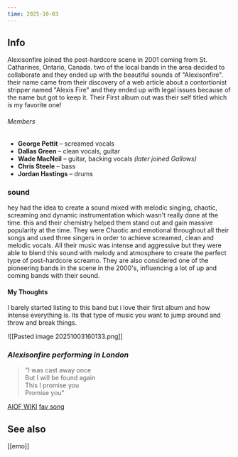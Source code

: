 ```yaml
---
time: 2025-10-03
---
```


## Info

Alexisonfire joined the post-hardcore scene in 2001 coming from St. Catharines, Ontario, Canada. two of the local bands in the area decided to collaborate and they ended up with the beautiful sounds of "Alexisonfire". their name came from their discovery of a web article about a contortionist stripper named "Alexis Fire" and they ended up with legal issues because of the name but got to keep it. Their First album out was their self titled which is my favorite one! 
###### Members
- **George Pettit** – screamed vocals
- **Dallas Green** – clean vocals, guitar 
- **Wade MacNeil** – guitar, backing vocals _(later joined Gallows)_
- **Chris Steele** – bass
- **Jordan Hastings** – drums 
### sound
hey had the idea to create a sound mixed with melodic singing, chaotic, screaming and dynamic instrumentation which wasn't really done at the time. this and their chemistry helped them stand out and gain massive popularity at the time. They were Chaotic and emotional throughout all their songs and used three singers in order to achieve screamed, clean and melodic vocals. All their music was intense and aggressive but they were able to blend this sound with melody and atmosphere to create the perfect type of post-hardcore screamo. They are also considered one of the pioneering bands in the scene in the 2000's, influencing a lot of up and coming bands with their sound.
#### My Thoughts
I barely started listing to this band but i love their first album and how intense everything is. its that type of music you want to jump around and throw and break things. 

![[Pasted image 20251003160133.png]]
### *Alexisonfire performing in London*

>"I was cast away once  
 But I will be found again  
 This I promise you  
 Promise you"

[AIOF WIKI](https://en.wikipedia.org/wiki/Alexisonfire)
[fav song](https://genius.com/Alexisonfire-counterparts-and-number-them-lyrics)
## See also
 [[emo]]


